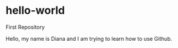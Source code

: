 # hello-world
First Repository

Hello, my name is Diana and I am trying to learn how to use Github.

